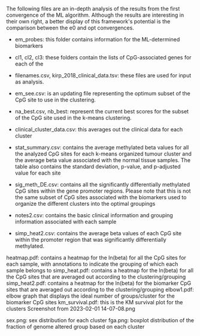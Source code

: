 
The following files are an in-depth analysis of the results from the first convergence of the ML algorithm. Although the results are interesting in their own right, a better display of this framework's potential is the comparison between the e0 and opt convergences.
 
 - em_probes: this folder contains information for the ML-determined biomarkers

 - cl1, cl2, cl3: these folders contain the lists of CpG-associated genes for each of the


 - filenames.csv, kirp_2018_clinical_data.tsv: these files are used for input as analysis.
 - em_see.csv: is an updating file representing the optimum subset of the CpG site to use in the clustering.

 - na_best.csv, nb_best: represent the current best scores for the subset of the CpG site used in the k-means clustering.
 - clinical_cluster_data.csv: this averages out the clinical data for each cluster
 - stat_summary.csv: contains the average methylated beta values for all the analyzed CpG sites for each k-means organized tumour cluster and the average beta value associated with the normal tissue samples. The table also contains the standard deviation, p-value, and p-adjusted value for each site
 - sig_meth_DE.csv: contains all the significantly differentially methylated CpG sites within the gene promoter regions. Please note that this is not the same subset of CpG sites associated with the biomarkers used to organize the different clusters into the optimal groupings
 - notes2.csv: contains the basic clinical information and grouping information associated with each sample
 - simp_heat2.csv: contains the average beta values of each CpG site within the promoter region that was significantly differentially methylated.

heatmap.pdf: contains a heatmap for the ln(beta) for all the CpG sites for each sample, with annotations to indicate the grouping of which each sample belongs to
simp_heat.pdf: contains a heatmap for the ln(beta) for all the CpG sites that are averaged out according to the clustering/grouping
simp_heat2.pdf: contains a heatmap for the ln(beta) for the biomarker CpG sites that are averaged out according to the clustering/grouping
elbow1.pdf: elbow graph that displays the ideal number of groups/cluster for the biomarker CpG sites
km_survival.pdf: this is the KM survival plot for the clusters
Screenshot from 2023-02-01 14-07-08.png

sex.png: sex distribution for each cluster
fga.png: boxplot distribution of the fraction of genome altered group based on each cluster


